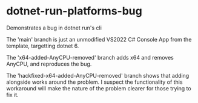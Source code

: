 # dotnet-run-platforms-bug
Demonstrates a bug in dotnet run's cli


The 'main' branch is just an unmodified VS2022 C# Console App from the template, targetting dotnet 6.

The 'x64-added-AnyCPU-removed' branch adds x64 and removes AnyCPU, and reproduces the bug.

The 'hackfixed-x64-added-AnyCPU-removed' branch shows that adding <Platform> alongside <Platforms> works around the problem.  I suspect the functionality of this workaround will make the nature of the problem clearer for those trying to fix it.
